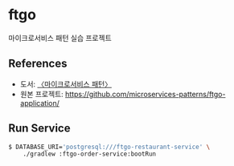 # ftgo

마이크로서비스 패턴 실습 프로젝트

## References

* 도서: [〈마이크로서비스 패턴〉][microservices-patterns-book]
* 원본 프로젝트: <https://github.com/microservices-patterns/ftgo-application/>


## Run Service

```bash
$ DATABASE_URI='postgresql:///ftgo-restaurant-service' \
    ./gradlew :ftgo-order-service:bootRun
```


[microservices-patterns-book]: https://microservices.io/book
